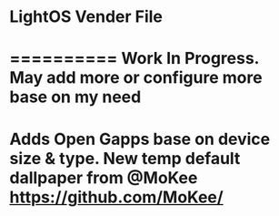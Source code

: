 # LightOS Vender File
==========
Work In Progress. 
May add more or configure more base on my need 
==========
Adds Open Gapps
base on device size & type.
New temp default dallpaper from @MoKee
https://github.com/MoKee/
==========
